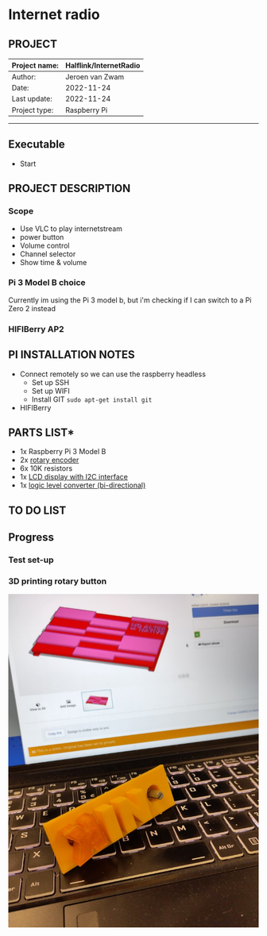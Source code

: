 # Internet radio
## PROJECT
| Project name:    | Halflink/InternetRadio |
|------------------|------------------------|
| Author:          | Jeroen van Zwam        |
| Date:            | 2022-11-24             |  
| Last update: | 2022-11-24             |
| Project type:    | Raspberry Pi           |
***

## Executable
* Start  

## PROJECT DESCRIPTION

### Scope
- Use VLC to play internetstream
- power button 
- Volume control
- Channel selector
- Show time & volume

### Pi 3 Model B choice
Currently im using the Pi 3 model b, but i'm checking if I can switch to 
a Pi Zero 2 instead

### HIFIBerry AP2

## PI INSTALLATION NOTES
* Connect remotely so we can use the raspberry headless
  * Set up SSH 
  * Set up WIFI
  * Install GIT `sudo apt-get install git`
* HIFIBerry  

## PARTS LIST*
* 1x Raspberry Pi 3 Model B
* 2x [rotary encoder](https://www.bitsandparts.nl/Rotary-Encoder-Pulsgever-EC11-20mm-p1911600)
* 6x 10K resistors
* 1x [LCD display with I2C interface](https://www.bitsandparts.nl/Display-LCD-HD44780-16x2-wit-op-blauw-met-I2C-interface-p1067338)
* 1x [logic level converter (bi-directional)](https://www.bitsandparts.nl/Logic-Level-Shifter-4-kanaals-bidirectioneel-p100233)

## TO DO LIST

## Progress

### Test set-up

### 3D printing rotary button
![Rotary buttons](/docs/rotaryholder.jpg)
